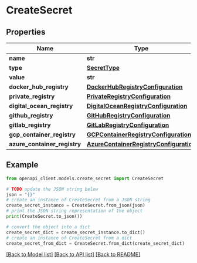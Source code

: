 # CreateSecret


## Properties

Name | Type | Description | Notes
------------ | ------------- | ------------- | -------------
**name** | **str** |  | [optional] 
**type** | [**SecretType**](SecretType.md) |  | [optional] 
**value** | **str** |  | [optional] 
**docker_hub_registry** | [**DockerHubRegistryConfiguration**](DockerHubRegistryConfiguration.md) |  | [optional] 
**private_registry** | [**PrivateRegistryConfiguration**](PrivateRegistryConfiguration.md) |  | [optional] 
**digital_ocean_registry** | [**DigitalOceanRegistryConfiguration**](DigitalOceanRegistryConfiguration.md) |  | [optional] 
**github_registry** | [**GitHubRegistryConfiguration**](GitHubRegistryConfiguration.md) |  | [optional] 
**gitlab_registry** | [**GitLabRegistryConfiguration**](GitLabRegistryConfiguration.md) |  | [optional] 
**gcp_container_registry** | [**GCPContainerRegistryConfiguration**](GCPContainerRegistryConfiguration.md) |  | [optional] 
**azure_container_registry** | [**AzureContainerRegistryConfiguration**](AzureContainerRegistryConfiguration.md) |  | [optional] 

## Example

```python
from openapi_client.models.create_secret import CreateSecret

# TODO update the JSON string below
json = "{}"
# create an instance of CreateSecret from a JSON string
create_secret_instance = CreateSecret.from_json(json)
# print the JSON string representation of the object
print(CreateSecret.to_json())

# convert the object into a dict
create_secret_dict = create_secret_instance.to_dict()
# create an instance of CreateSecret from a dict
create_secret_from_dict = CreateSecret.from_dict(create_secret_dict)
```
[[Back to Model list]](../README.md#documentation-for-models) [[Back to API list]](../README.md#documentation-for-api-endpoints) [[Back to README]](../README.md)


